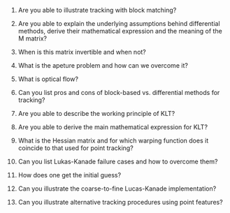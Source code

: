 1. Are you able to illustrate tracking with block matching?

2. Are you able to explain the underlying assumptions behind differential methods, derive their mathematical expression and the meaning of the M matrix? 

3. When is this matrix invertible and when not? 

4. What is the apeture problem and how can we overcome it? 

5. What is optical flow? 

6. Can you list pros and cons of block-based vs. differential methods for tracking? 

7. Are you able to describe the working principle of KLT? 

8. Are you able to derive the main mathematical expression for KLT? 

9. What is the Hessian matrix and for which warping function does it coincide to that used for point tracking?

10. Can you list Lukas-Kanade failure cases and how to overcome them? 

11. How does one get the initial guess? 

12. Can you illustrate the coarse-to-fine Lucas-Kanade implementation? 

13. Can you illustrate alternative tracking procedures using point features?
